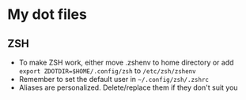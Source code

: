 # My dot files

## ZSH
- To make ZSH work, either move .zshenv to home directory or add `export ZDOTDIR=$HOME/.config/zsh` to `/etc/zsh/zshenv`
- Remember to set the default user in `~/.config/zsh/.zshrc`
- Aliases are personalized. Delete/replace them if they don't suit you
